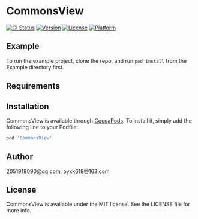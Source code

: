 # CommonsView

[![CI Status](https://img.shields.io/travis/2051918090@qq.com/CommonsView.svg?style=flat)](https://travis-ci.org/2051918090@qq.com/CommonsView)
[![Version](https://img.shields.io/cocoapods/v/CommonsView.svg?style=flat)](https://cocoapods.org/pods/CommonsView)
[![License](https://img.shields.io/cocoapods/l/CommonsView.svg?style=flat)](https://cocoapods.org/pods/CommonsView)
[![Platform](https://img.shields.io/cocoapods/p/CommonsView.svg?style=flat)](https://cocoapods.org/pods/CommonsView)

## Example

To run the example project, clone the repo, and run `pod install` from the Example directory first.

## Requirements

## Installation

CommonsView is available through [CocoaPods](https://cocoapods.org). To install
it, simply add the following line to your Podfile:

```ruby
pod 'CommonsView'
```

## Author

2051918090@qq.com, oyxk618@163.com

## License

CommonsView is available under the MIT license. See the LICENSE file for more info.
